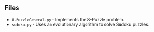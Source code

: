 ## Files  

- `8-PuzzleGeneral.py` - Implements the 8-Puzzle problem.  
- `sudoku.py` - Uses an evolutionary algorithm to solve Sudoku puzzles. 
